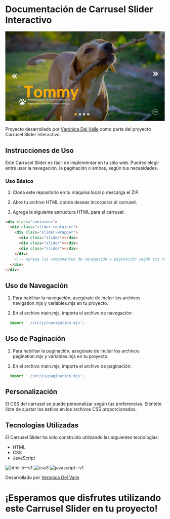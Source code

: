 # Documentación de Carrusel Slider Interactivo 

![Muestra de slider](./public/tommy!.png)

Proyecto desarrollado por [Verónica Del Valle]([enlace-a-tu-perfil-o-sitio-web](https://www.linkedin.com/in/vernica-valle/)) como parte del proyecto Carrusel Slider Interactivo.

## Instrucciones de Uso

Este Carrusel Slider es fácil de implementar en tu sitio web. Puedes elegir entre usar la navegación, la paginación o ambas, según tus necesidades.

### Uso Básico

1. Clona este repositorio en tu máquina local o descarga el ZIP.

2. Abre tu archivo HTML donde deseas incorporar el carrusel.

3. Agrega la siguiente estructura HTML para el carrusel:

```html
<div class="container">
  <div class="slider-container">
    <div class="slider-wrapper">
      <div class="slider"></div>
      <div class="slider"></div>
      <div class="slider"></div>
    </div>
    <!-- Agrega los componentes de navegación o paginación según tus necesidades -->
  </div>
</div>
```

## Uso de Navegación

1. Para habilitar la navegación, asegúrate de incluir los archivos navigation.mjs y variables.mjs en tu proyecto.

2. En el archivo main.mjs, importa el archivo de navegación:

``` js
  import './src/js/navigation.mjs';
```

## Uso de Paginación

1. Para habilitar la paginación, asegúrate de incluir los archivos pagination.mjs y variables.mjs en tu proyecto.

2. En el archivo main.mjs, importa el archivo de paginación:


``` js
  import './src/js/pagination.mjs';
```

## Personalización

El CSS del carrusel se puede personalizar según tus preferencias. Siéntete libre de ajustar los estilos en los archivos CSS proporcionados.

## Tecnologías Utilizadas

El Carrusel Slider ha sido construido utilizando las siguientes tecnologías:

- HTML
- CSS
- JavaScript

![html-5--v1](https://github.com/veronicadelvalle/carrusel-slider/assets/139937653/4d1c653a-1d4b-4f07-9479-d4e03fbffd86) ![css3](https://github.com/veronicadelvalle/carrusel-slider/assets/139937653/687eab3e-adf9-4916-a6e3-916a73059d9b) ![javascript--v1](https://github.com/veronicadelvalle/carrusel-slider/assets/139937653/b64e9b85-0c13-4383-ac7e-ad89c0acd799)

Desarrollado por [Verónica Del Valle](https://www.linkedin.com/in/vernica-valle/)

# ¡Esperamos que disfrutes utilizando este Carrusel Slider en tu proyecto!



